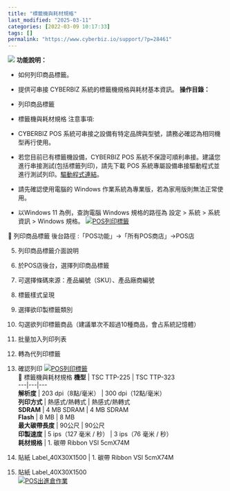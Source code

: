 ```yaml
---
title: "標籤機與耗材規格"
last_modified: "2025-03-11"
categories: [2022-03-09 10:17:33]
tags: []
permalink: "https://www.cyberbiz.io/support/?p=28461"
---
```


![](https://www.cyberbiz.io/support/wp-content/uploads/企業版.png) **功能說明：**  

* 如何列印商品標籤。
* 提供可串接 CYBERBIZ 系統的標籤機規格與耗材基本資訊。
**操作目錄：**

* 列印商品標籤
* 標籤機與耗材規格
注意事項:  

* CYBERBIZ POS 系統可串接之設備有特定品牌與型號，請務必確認為相同機型再行使用。
* 若您目前已有標籤機設備，CYBERBIZ POS 系統不保證可順利串接。建議您進行串接測試(包括標籤列印)，請先下載 POS 系統專屬設備串接驅動程式並進行測試列印。[驅動程式連結](https://drive.google.com/file/d/1_5E8MAY8fAAy5HDjuuX8cQ2hEcZBfiKQ/view?usp=sharing)。
* 請先確認使用電腦的 Windows 作業系統為專業版，若為家用版則無法正常使用。
* 以Windows 11 為例，查詢電腦 Windows 規格的路徑為 設定 > 系統 > 系統資訊 > Windows 規格。
[![POS列印標籤](https://www.cyberbiz.io/support/wp-content/uploads/POS列印標籤3.png)](https://www.cyberbiz.io/support/wp-content/uploads/POS列印標籤3.png)


📌 列印商品標籤 後台路徑 :「POS功能」→「所有POS商店」→POS店  


5. 列印商品標籤介面說明


1. 於POS店後台，選擇列印商品標籤
2. 可選擇條碼來源：產品編號（SKU）、產品廠商編號
3. 標籤樣式呈現
4. 選擇欲印製標籤類別
5. 勾選欲列印標籤商品（建議單次不超過10種商品，會占系統記憶體）
6. 批量加入列印列表
7. 轉為代列印標籤
8. 確認列印
[![POS列印標籤](https://www.cyberbiz.io/support/wp-content/uploads/POS列印標籤1.png)](https://www.cyberbiz.io/support/wp-content/uploads/POS列印標籤1.png)  
📌 標籤機與耗材規格 **機型** | TSC TTP-225 | TSC TTP-323  
---|---|---  
**解析度** | 203 dpi（8點/毫米） | 300 dpi（12點/毫米）  
**列印方式** | 熱感式/熱轉式 | 熱感式/熱轉式  
**SDRAM** | 4 MB SDRAM | 4 MB SDRAM  
**Flash** | 8 MB | 8 MB  
**最大碳帶長度** | 90公尺 | 90公尺  
**印製速度** | 5 ips（127 毫米 / 秒） | 3 ips（76 毫米 / 秒）  
**耗材規格** | 1. 碳帶 Ribbon VSI 5cmX74M  
2. 貼紙 Label_40X30X1500 | 1. 碳帶 Ribbon VSI 5cmX74M  
2. 貼紙 Label_40X30X1500  
[![POS出進倉作業](https://www.cyberbiz.io/support/wp-content/uploads/POS列印標籤2.png)](https://www.cyberbiz.io/support/wp-content/uploads/POS列印標籤2.png)  

